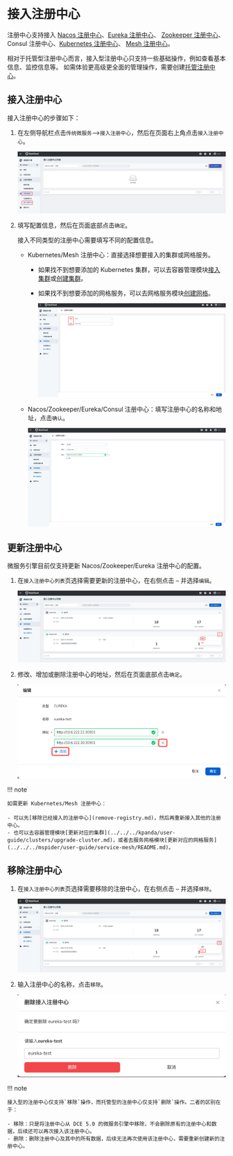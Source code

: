 # 接入注册中心

注册中心支持接入 [Nacos 注册中心](../../reference/registry.md)、[Eureka 注册中心](../../reference/registry.md)、
[Zookeeper 注册中心](../../reference/registry.md)、Consul 注册中心、[Kubernetes 注册中心](../../reference/registry.md)、
[Mesh 注册中心](../../reference/registry.md)。

相对于托管型注册中心而言，接入型注册中心只支持一些基础操作，例如查看基本信息、监控信息等。
如需体验更高级更全面的管理操作，需要创建[托管注册中心](../hosted/index.md)。

## 接入注册中心

接入注册中心的步骤如下：

1. 在左侧导航栏点击`传统微服务`-->`接入注册中心`，然后在页面右上角点击`接入注册中心`。

    ![进入接入注册中心页面](../../images/integrate01.png)

2. 填写配置信息，然后在页面底部点击`确定`。

    接入不同类型的注册中心需要填写不同的配置信息。

    - Kubernetes/Mesh 注册中心：直接选择想要接入的集群或网格服务。

        - 如果找不到想要添加的 Kubernetes 集群，可以去容器管理模块[接入集群](../../../kpanda/user-guide/clusters/integrate-cluster.md)或[创建集群](../../../kpanda/user-guide/clusters/create-cluster.md)。

        - 如果找不到想要添加的网格服务，可以去网格服务模块[创建网格](../../../mspider/user-guide/service-mesh/README.md)。

            ![接入 Mesh/Kubernetes](../../images/integrate02.png)

    - Nacos/Zookeeper/Eureka/Consul 注册中心：填写注册中心的名称和地址，点击`确认`。

        ![接入 Nacos/Zookeeper/Eureka](../../images/integrate03.png)

## 更新注册中心

微服务引擎目前仅支持更新 Nacos/Zookeeper/Eureka 注册中心的配置。

1. 在`接入注册中心列表`页选择需要更新的注册中心，在右侧点击 `⋯` 并选择`编辑`。

    ![进入更新页面](../../images/update-1.png)

2. 修改、增加或删除注册中心的地址，然后在页面底部点击`确定`。

    ![进入更新页面](../../images/update-2.png)

!!! note

    如需更新 Kubernetes/Mesh 注册中心：

    - 可以先[移除已经接入的注册中心](remove-registry.md)，然后再重新接入其他的注册中心。
    - 也可以去容器管理模块[更新对应的集群](../../../kpanda/user-guide/clusters/upgrade-cluster.md)，或者去服务网格模块[更新对应的网格服务](../../../mspider/user-guide/service-mesh/README.md)。

## 移除注册中心

1. 在`接入注册中心列表`页选择需要移除的注册中心，在右侧点击 `⋯` 并选择`移除`。

    ![进入移除页面](../../images/delete-1.png)

2. 输入注册中心的名称，点击`移除`。

    ![进入移除页面](../../images/delete-2.png)

!!! note

    接入型的注册中心仅支持`移除`操作，而托管型的注册中心仅支持`删除`操作。二者的区别在于：

    - 移除：只是将注册中心从 DCE 5.0 的微服务引擎中移除，不会删除原有的注册中心和数据，后续还可以再次接入该注册中心。
    - 删除：删除注册中心及其中的所有数据，后续无法再次使用该注册中心，需要重新创建新的注册中心。
